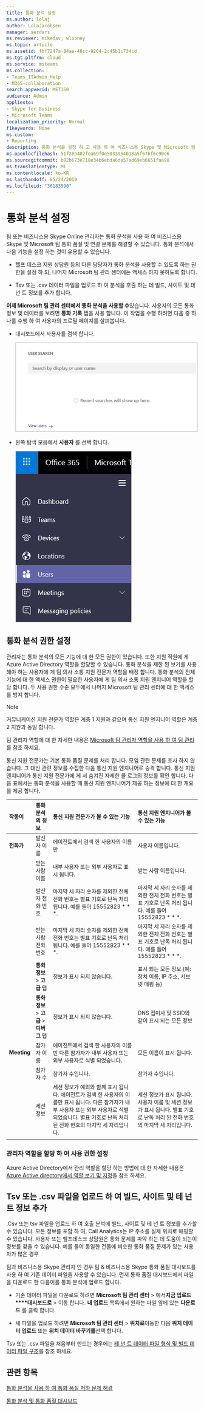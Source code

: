 ```yaml
---
title: 통화 분석 설정
ms.author: lolaj
author: LolaJacobsen
manager: serdars
ms.reviewer: mikedav, wlooney
ms.topic: article
ms.assetid: fbf7247a-84ae-46cc-9204-2c45b1c734cd
ms.tgt.pltfrm: cloud
ms.service: msteams
ms.collection:
- Teams_ITAdmin_Help
- M365-collaboration
search.appverid: MET150
audience: Admin
appliesto:
- Skype for Business
- Microsoft Teams
localization_priority: Normal
f1keywords: None
ms.custom:
- Reporting
description: 통화 분석을 설정 하 고 사용 하 여 비즈니스용 Skype 및 Microsoft 팀 통화 품질 문제를 식별 하 고 해결 합니다.
ms.openlocfilehash: 51f28b402fea69f0e5033954018a5f67bf6c90d6
ms.sourcegitcommit: b92b673e718e34b6ebda6de57ad69eb6651faa98
ms.translationtype: MT
ms.contentlocale: ko-KR
ms.lasthandoff: 05/24/2019
ms.locfileid: "36183590"
---
```

# <a name="set-up-call-analytics"></a>통화 분석 설정

팀 또는 비즈니스용 Skype Online 관리자는 통화 분석을 사용 하 여 비즈니스용 Skype 및 Microsoft 팀 통화 품질 및 연결 문제를 해결할 수 있습니다. 통화 분석에서 다음 기능을 설정 하는 것이 유용할 수 있습니다.
  
- 헬프 데스크 지원 상담원 등의 다른 담당자가 통화 분석을 사용할 수 있도록 하는 권한을 설정 하 되, 나머지 Microsoft 팀 관리 센터에는 액세스 하지 못하도록 합니다. 
    
- Tsv 또는 .csv 데이터 파일을 업로드 하 여 분석을 호출 하는 데 빌드, 사이트 및 테 넌 트 정보를 추가 합니다.
    
**이제 Microsoft 팀 관리 센터에서 통화 분석을 사용할 수**있습니다. 사용자의 모든 통화 정보 및 데이터를 보려면 **통화 기록** 탭을 사용 합니다. 이 작업을 수행 하려면 다음 중 하나를 수행 하 여 사용자의 프로필 페이지를 살펴봅니다.

- 대시보드에서 사용자를 검색 합니다.
  
   ![대시보드의 사용자 검색 스크린샷](media/set-up-call-analytics-image-1.png)

-  왼쪽 탐색 모음에서 **사용자** 를 선택 합니다.

   ![왼쪽 탐색의 스크린샷](media/set-up-call-analytics-image-2.png)
  
## <a name="set-call-analytics-permissions"></a>통화 분석 권한 설정
<a name="BKMK_SetCAPerms"></a>

관리자는 통화 분석의 모든 기능에 대 한 모든 권한이 있습니다. 또한 지원 직원에 게 Azure Active Directory 역할을 할당할 수 있습니다. 통화 분석을 제한 된 보기를 사용 해야 하는 사용자에 게 팀 의사 소통 지원 전문가 역할을 배정 합니다. 통화 분석의 전체 기능에 대 한 액세스 권한이 필요한 사용자에 게 팀 의사 소통 지원 엔지니어 역할을 할당 합니다. 두 사용 권한 수준 모두에서 나머지 Microsoft 팀 관리 센터에 대 한 액세스를 방지 합니다.

> [!NOTE]
> 커뮤니케이션 지원 전문가 역할은 계층 1 지원과 같으며 통신 지원 엔지니어 역할은 계층 2 지원과 동일 합니다.

팀 관리자 역할에 대 한 자세한 내용은 [Microsoft 팀 관리자 역할을 사용 하 여 팀 관리](using-admin-roles.md)를 참조 하세요. 
  
통신 지원 전문가는 기본 통화 품질 문제를 처리 합니다. 모임 관련 문제를 조사 하지 않습니다. 그 대신 관련 정보를 수집한 다음 통신 지원 엔지니어로 승격 합니다. 통신 지원 엔지니어가 통신 지원 전문가에 게 서 숨겨진 자세한 콜 로그의 정보를 확인 합니다. 다음 표에서는 통화 분석을 사용할 때 통신 지원 엔지니어가 제공 하는 정보에 대 한 개요를 제공 합니다.

|**작동이**|**통화 분석의 정보**|**통신 지원 전문가가 볼 수 있는 기능**|**통신 지원 엔지니어가 볼 수 있는 기능**|
|:-----|:-----|:-----|:-----|
|**전화가** <br/> |발신자 이름  <br/> |에이전트에서 검색 한 사용자의 이름만  <br/> |사용자 이름입니다.  <br/> |
||받는 사람 이름  <br/> |내부 사용자 또는 외부 사용자로 표시 됩니다.  <br/> |받는 사람 이름입니다.  <br/> |
||발신자 전화 번호  <br/> |마지막 세 자리 숫자를 제외한 전체 전화 번호는 별표 기호로 난독 처리 됩니다. 예를 들어 15552823 * * *.  <br/> |마지막 세 자리 숫자를 제외한 전체 전화 번호는 별표 기호로 난독 처리 됩니다. 예를 들어 15552823 * * *.  <br/> |
||받는 사람 전화 번호  <br/> |마지막 세 자리 숫자를 제외한 전체 전화 번호는 별표 기호로 난독 처리 됩니다. 예를 들어 15552823 * * *.  <br/> |마지막 세 자리 숫자를 제외한 전체 전화 번호는 별표 기호로 난독 처리 됩니다. 예를 들어 15552823 * * *.  <br/> |
||**통화 정보** > **고급** 탭 <br/> |정보가 표시 되지 않습니다.  <br/> |표시 되는 모든 정보 (예: 장치 이름, IP 주소, 서브넷 매핑 등)  <br/> |
||**통화 정보** > **고급** > **디버그** 탭 <br/> |정보가 표시 되지 않습니다.  <br/> |DNS 접미사 및 SSID와 같이 표시 되는 모든 정보  <br/> |
|**Meeting** <br/> |참가자 이름  <br/> |에이전트에서 검색 한 사용자의 이름만 다른 참가자가 내부 사용자 또는 외부 사용자로 식별 되었습니다.  <br/> |모든 이름이 표시 됩니다.  <br/> |
||참가자 수  <br/> |참가자 수입니다.  <br/> |참가자 수입니다.  <br/> |
||세션 정보  <br/> |세션 정보가 예외와 함께 표시 됩니다. 에이전트가 검색 한 사용자의 이름만 표시 됩니다. 다른 참가자가 내부 사용자 또는 외부 사용자로 식별 되었습니다. 별표 기호로 난독 처리 된 전화 번호의 마지막 세 자리입니다.  <br/> |세션 정보가 표시 됩니다. 사용자 이름 및 세션 정보가 표시 됩니다. 별표 기호로 난독 처리 된 전화 번호의 마지막 세 자리입니다.  <br/> |
||||
   
 ### <a name="set-up-permissions-by-assigning-admin-roles"></a>관리자 역할을 할당 하 여 사용 권한 설정
<a name="BKMK_SetUpTier"> </a>

Azure Active Directory에서 관리 역할을 할당 하는 방법에 대 한 자세한 내용은 [Azure Active directory에서 역할 보기 및 지정](https://docs.microsoft.com/en-us/azure/active-directory/users-groups-roles/directory-manage-roles-portal)을 참조 하세요.

## <a name="upload-a-tsv-or-csv-file-to-add-building-site-and-tenant-information"></a>Tsv 또는 .csv 파일을 업로드 하 여 빌드, 사이트 및 테 넌 트 정보 추가
<a name="BKMK_UploadFiles"> </a>

.Csv 또는 tsv 파일을 업로드 하 여 호출 분석에 빌드, 사이트 및 테 넌 트 정보를 추가할 수 있습니다. 모든 정보를 포함 하 여, Call Analytics는 IP 주소를 실제 위치로 매핑할 수 있습니다. 사용자 또는 헬프데스크 상담원은 통화 문제를 파악 하는 데 도움이 되는이 정보를 찾을 수 있습니다. 예를 들어 동일한 건물에 비슷한 통화 품질 문제가 있는 사용자가 많은 경우 

팀과 비즈니스용 Skype 관리자 인 경우 팀 & 비즈니스용 Skype 통화 품질 대시보드를 사용 하 여 기존 데이터 파일을 사용할 수 있습니다. 먼저 통화 품질 대시보드에서 파일을 다운로드 한 다음이를 통화 분석에 업로드 합니다. 

- 기존 데이터 파일을 다운로드 하려면 **Microsoft 팀 관리 센터** > 에서**지금 업로드****대시보드로** > 이동 합니다. **내 업로드** 목록에서 원하는 파일 옆에 있는 **다운로드** 를 클릭 합니다.

- 새 파일을 업로드 하려면 **Microsoft 팀 관리 센터** > **위치로**이동한 다음 **위치 데이터 업로드** 또는 **위치 데이터 바꾸기를**선택 합니다.
  
Tsv 또는 .csv 파일을 처음부터 만드는 경우에는 [테 넌 트 데이터 파일 형식 및 빌드 데이터 파일 구조](turning-on-and-using-call-quality-dashboard.md#BKMKTenantDataFile)를 참조 하세요.
  
## <a name="related-topics"></a>관련 항목
<a name="BKMK_UploadFiles"> </a>

[통화 분석을 사용 하 여 통화 품질 저하 문제 해결](use-call-analytics-to-troubleshoot-poor-call-quality.md)

[통화 분석 및 통화 품질 대시보드](difference-between-call-analytics-and-call-quality-dashboard.md)

  
 
